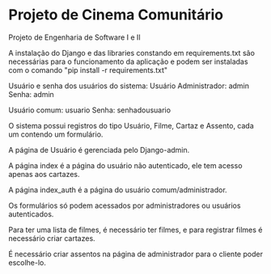 # Projeto de Cinema Comunitário
Projeto de Engenharia de Software I e II

A instalação do Django e das libraries constando em requirements.txt são necessárias para o funcionamento da aplicação e podem ser instaladas com o comando "pip install -r requirements.txt"

Usuário e senha dos usuários do sistema:
Usuário Administrador: admin
Senha: admin

Usuário comum: usuario
Senha: senhadousuario



O sistema possui registros do tipo Usuário, Filme, Cartaz e Assento, cada um contendo um formulário.

A página de Usuário é gerenciada pelo Django-admin.

A página index é a página do usuário não autenticado, ele tem acesso apenas aos cartazes.

A página index_auth é a página do usuário comum/administrador.

Os formulários só podem acessados por administradores ou usuários autenticados.

Para ter uma lista de filmes, é necessário ter filmes, e para registrar filmes é necessário criar cartazes.

É necessário criar assentos na página de administrador para o cliente poder escolhe-lo.

